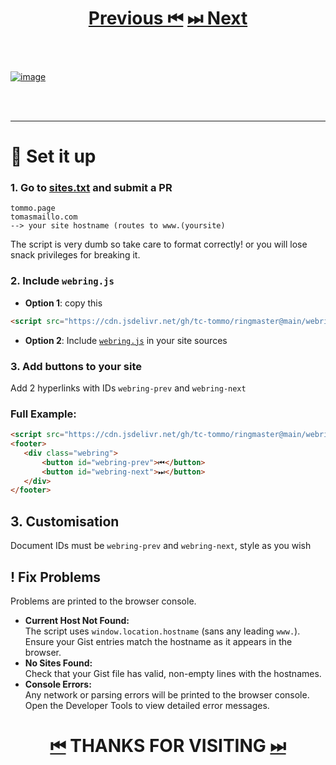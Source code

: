 <h1 align="center">
    <a href="https://projectshare.comp-soc.com">Previous ⏮</a>
    <a href="https://tommo.page">⏭ Next</a>
</h1>
<br><br>

[![image](https://github.com/user-attachments/assets/66d23bd7-34c0-4b94-943e-ea60534462a0)](https://projectshare.comp-soc.com/)




<br><br>

----
# 📐 Set it up
### 1. Go to [sites.txt](https://github.com/tc-tommo/ringmaster/edit/main/sites.txt) and submit a PR

```
tommo.page
tomasmaillo.com
--> your site hostname (routes to www.(yoursite) 
```
The script is very dumb so take care to format correctly! or you will lose snack privileges for breaking it.

### 2. Include `webring.js`
   - **Option 1**: copy this
```html
<script src="https://cdn.jsdelivr.net/gh/tc-tommo/ringmaster@main/webring.js"></script>
```
   - **Option 2**: Include [`webring.js`](https://github.com/tc-tommo/ringmaster/blob/main/webring.js) in your site sources

### 3. Add buttons to your site
Add 2 hyperlinks with IDs `webring-prev` and `webring-next`

### Full Example:
 ```html
<script src="https://cdn.jsdelivr.net/gh/tc-tommo/ringmaster@main/webring.js"></script>
<footer>
    <div class="webring">
        <button id="webring-prev">⏮</button>
        <button id="webring-next">⏭</button>
    </div>
</footer>    
 ```

## 3. Customisation
Document IDs must be `webring-prev` and `webring-next`, style as you wish

## ! Fix Problems
Problems are printed to the browser console.
- **Current Host Not Found:**  
  The script uses `window.location.hostname` (sans any leading `www.`). Ensure your Gist entries match the hostname as it appears in the browser.
- **No Sites Found:**  
  Check that your Gist file has valid, non-empty lines with the hostnames.
- **Console Errors:**  
  Any network or parsing errors will be printed to the browser console. Open the Developer Tools to view detailed error messages.



<h1 align="center">
    <a href="https://projectshare.comp-soc.com">⏮</a>    THANKS FOR VISITING    
    <a href="https://tommo.page">⏭</a></h1>
<h1 align="center">





